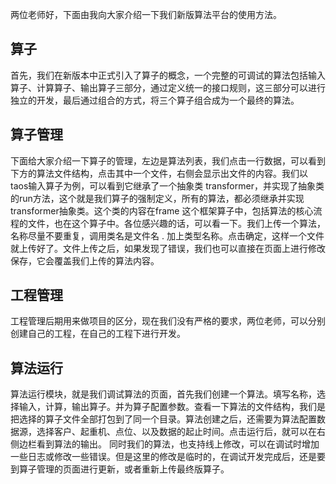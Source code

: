 两位老师好，下面由我向大家介绍一下我们新版算法平台的使用方法。
## 算子
首先，我们在新版本中正式引入了算子的概念，一个完整的可调试的算法包括输入算子、计算算子、输出算子三部分，通过定义统一的接口规则，这三部分可以进行独立的开发，最后通过组合的方式，将三个算子组合成为一个最终的算法。
## 算子管理
下面给大家介绍一下算子的管理，左边是算法列表，我们点击一行数据，可以看到下方的算法文件结构，点击其中一个文件，右侧会显示出文件的内容。我们以taos输入算子为例，可以看到它继承了一个抽象类 transformer，并实现了抽象类的run方法，这个就是我们算子的强制定义，所有的算法，都必须继承并实现transformer抽象类。这个类的内容在frame 这个框架算子中，包括算法的核心流程的文件，也在这个算子中。各位感兴趣的话，可以看一下。我们上传一个算法，名称尽量不要重复，调用类名是文件名 . 加上类型名称。点击确定，这样一个文件就上传好了。文件上传之后，如果发现了错误，我们也可以直接在页面上进行修改保存，它会覆盖我们上传的算法内容。
## 工程管理
工程管理后期用来做项目的区分，现在我们没有严格的要求，两位老师，可以分别创建自己的工程，在自己的工程下进行开发。
## 算法运行
算法运行模块，就是我们调试算法的页面，首先我们创建一个算法。填写名称，选择输入，计算，输出算子。并为算子配置参数。查看一下算法的文件结构，我们是把选择的算子文件全部打包到了同一个目录。算法创建之后，还需要为算法配置数据源，选择客户、起重机、点位、以及数据的起止时间。点击运行后，就可以在右侧边栏看到算法的输出。
同时我们的算法，也支持线上修改，可以在调试时增加一些日志或修改一些错误。但是这里的修改是临时的，在调试开发完成后，还是要到算子管理的页面进行更新，或者重新上传最终版算子。